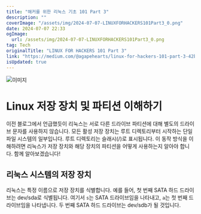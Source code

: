 ```yaml
---
title: "해커를 위한 리눅스 기초 101 Part 3"
description: ""
coverImage: "/assets/img/2024-07-07-LINUXFORHACKERS101Part3_0.png"
date: 2024-07-07 22:33
ogImage:
  url: /assets/img/2024-07-07-LINUXFORHACKERS101Part3_0.png
tag: Tech
originalTitle: "LINUX FOR HACKERS 101 Part 3"
link: "https://medium.com/@agapehearts/linux-for-hackers-101-part-3-42b9988311f8"
isUpdated: true
---
```


![이미지](/assets/img/2024-07-07-LINUXFORHACKERS101Part3_0.png)

# Linux 저장 장치 및 파티션 이해하기

이전 블로그에서 언급했듯이 리눅스는 서로 다른 드라이브 파티션에 대해 별도의 드라이브 문자를 사용하지 않습니다. 모든 활성 저장 장치는 루트 디렉토리부터 시작하는 단일 파일 시스템의 일부입니다. 루트 디렉토리는 슬래시(/)로 표시됩니다. 이 동작 방식을 이해하려면 리눅스가 저장 장치와 해당 장치의 파티션을 어떻게 사용하는지 알아야 합니다. 함께 알아보겠습니다!

## 리눅스 시스템의 저장 장치

<div class="content-ad"></div>

리눅스는 특정 이름으로 저장 장치를 식별합니다. 예를 들어, 첫 번째 SATA 하드 드라이브는 dev/sda로 식별됩니다. 여기서 `s`는 SATA 드라이브임을 나타내고, `a`는 첫 번째 드라이브임을 나타냅니다. 두 번째 SATA 하드 드라이브는 dev/sdb가 될 것입니다.
